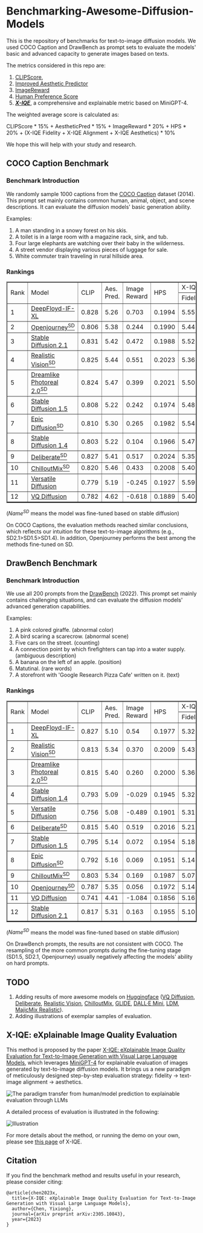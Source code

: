 # Benchmarking-Awesome-Diffusion-Models
This is the repository of benchmarks for text-to-image diffusion models. We used COCO Caption and DrawBench as prompt sets to evaluate the models' basic and advanced capacity to generate images based on texts. 

The metrics considered in this repo are: 
1) [CLIPScore](https://github.com/jmhessel/clipscore), 
2) [Improved Aesthetic Predictor](https://github.com/christophschuhmann/improved-aesthetic-predictor)
3) [ImageReward](https://github.com/THUDM/ImageReward)
4) [Human Preference Score](https://tgxs002.github.io/align_sd_web/)
5) [***X-IQE***](https://arxiv.org/abs/2305.10843), a comprehensive and explainable metric based on MiniGPT-4. 

The weighted average score is calculated as: 

CLIPScore * 15% + AestheticPred * 15% + ImageReward * 20% + HPS * 20% + (X-IQE Fidelity + X-IQE Alignment + X-IQE Aesthetics) * 10%

We hope this will help with your study and research.

## COCO Caption Benchmark

### Benchmark Introduction
We randomly sample 1000 captions from the [COCO Caption](https://github.com/tylin/coco-caption) dataset (2014). This prompt set mainly contains common human, animal, object, and scene descriptions. It can evaluate the diffusion models' basic generation ability.

Examples:
1. A man standing in a snowy forest on his skis.
2. A toilet is in a large room with a magazine rack, sink, and tub.
3. Four large elephants are watching over their baby in the wilderness.
4. A street vendor displaying various pieces of luggage for sale.
5. White commuter train traveling in rural hillside area.


### Rankings
<table border="2" >
	<tr >
<td rowspan="2">Rank</td><td rowspan="2">Model</td><td rowspan="2">CLIP</td>
<td rowspan="2">Aes. Pred.</td><td rowspan="2">Image Reward</td><td rowspan="2">HPS</td><td colspan="4">X-IQE</td>
</tr>
<tr >
<td>Fidelity</td><td>Alignment</td><td>Aesthetics</td><th>Overall</th>
</tr>
	<tr >
<td>1</td>
<td><a href="https://huggingface.co/DeepFloyd/IF-I-XL-v1.0">DeepFloyd-IF-XL</a></td><td>0.828</td>        
<td>5.26</td>
<td>0.703</td>
<td>0.1994</td>
<td>5.55</td>
<td>3.52</td>
<td>5.79</td>
<td>14.86</td>
</tr>
	<tr >
<td>2</td>
<td><a href="https://huggingface.co/prompthero/openjourney">Openjourney<sup>SD</sup></a></td>
<td>0.806</td> 
<td>5.38</td>
<td>0.244</td>
<td>0.1990</td>
<td>5.44</td>
<td>3.37</td>
<td>5.96</td>
<td>14.77</td>
</tr>
	<tr >
<td>3</td>
<td><a href="https://huggingface.co/stabilityai/stable-diffusion-2-1">Stable Diffusion 2.1</a></td>
<td>0.831</td>
<td>5.42</td>
<td>0.472</td>
<td>0.1988</td>
<td>5.52</td>
<td>3.45</td>
<td>5.77</td>
<td>14.74</td>
</tr>
	<tr >
<td>4</td>
<td><a href="https://huggingface.co/SG161222/Realistic_Vision_V1.4">Realistic Vision<sup>SD</sup></a></td>
<td>0.825</td>
<td>5.44</td>
<td>0.551</td>
<td>0.2023</td>
<td>5.36</td>
<td>3.39</td>
<td>5.87</td>
<td>14.62</td>
</tr>
	<tr >
<td>5</td>
<td><a href="https://huggingface.co/dreamlike-art/dreamlike-photoreal-2.0">Dreamlike Photoreal 2.0<sup>SD</sup></a></td>
<td>0.824</td>
<td>5.47</td>
<td>0.399</td>
<td>0.2021</td>
<td>5.50</td>
<td>3.33</td>
<td>5.78</td>
<td>14.61</td>
</tr>
	<tr >
<td>6</td>
<td><a href="https://huggingface.co/runwayml/stable-diffusion-v1-5">Stable Diffusion 1.5</a></td>
<td>0.808</td>
<td>5.22</td>
<td>0.242</td>
<td>0.1974</td>
<td>5.48</td>
<td>3.31</td>
<td>5.79</td>
<td>14.58</td>
</tr>
	<tr >
<td>7</td>
<td><a href="https://huggingface.co/johnslegers/epic-diffusion">Epic Diffusion<sup>SD</sup></a></td>
<td>0.810</td>
<td>5.30</td>
<td>0.265</td>
<td>0.1982</td>
<td>5.54</td>
<td>3.31</td>
<td>5.71</td>
<td>14.56</td>
</tr>
	<tr >
<td>8</td>
<td><a href="https://huggingface.co/CompVis/stable-diffusion-v-1-4-original">Stable Diffusion 1.4</a></td>
<td>0.803</td>
<td>5.22</td>
<td>0.104</td>
<td>0.1966</td>
<td>5.47</td>
<td>3.29</td>
<td>5.76</td>
<td>14.52</td>
</tr>
	<tr >
<td>9</td>
<td><a href="https://huggingface.co/XpucT/Deliberate">Deliberate<sup>SD</sup></a></td>
<td>0.827</td>
<td>5.41</td>
<td>0.517</td>
<td>0.2024</td>
<td>5.35</td>
<td>3.34</td>
<td>5.81</td>
<td>14.50</td>
</tr>
	<tr >
<td>10</td>
<td><a href="https://huggingface.co/windwhinny/chilloutmix">ChilloutMix<sup>SD</sup></a></td>
<td>0.820</td>
<td>5.46</td>
<td>0.433</td>
<td>0.2008</td>
<td>5.40</td>
<td>3.05</td>
<td>5.87</td>
<td>14.32</td>
</tr>
	<tr >
<td>11</td>
<td><a href="https://huggingface.co/shi-labs/versatile-diffusion">Versatile Diffusion</a></td>
<td>0.779</td>
<td>5.19</td>
<td>-0.245</td>
<td>0.1927</td>
<td>5.59</td>
<td>2.97</td>
<td>5.72</td>
<td>14.28</td>
</tr>
	<tr >
<td>12</td>
<td><a href="https://huggingface.co/microsoft/vq-diffusion-ithq">VQ Diffusion</a></td>
<td>0.782</td>
<td>4.62</td>
<td>-0.618</td>
<td>0.1889</td>
<td>5.40</td>
<td>2.83</td>
<td>5.39</td>
<td>13.62</td>
</tr>
</table>

($Name^{SD}$ means the model was fine-tuned based on stable diffusion)

On COCO Captions, the evaluation methods reached similar conclusions, which reflects our intuition for these text-to-image algorithms (e.g., SD2.1>SD1.5>SD1.4). In addition, Openjourney performs the best among the methods fine-tuned on SD.


## DrawBench Benchmark

### Benchmark Introduction
We use all 200 prompts from the [DrawBench](https://docs.google.com/spreadsheets/d/1y7nAbmR4FREi6npB1u-Bo3GFdwdOPYJc617rBOxIRHY/edit#gid=0) (2022). This prompt set mainly contains challenging situations, and can evaluate the diffusion models' advanced generation capabilities.

Examples:
1. A pink colored giraffe. (abnormal color)
2. A bird scaring a scarecrow. (abnormal scene)
3. Five cars on the street. (counting)
4. A connection point by which firefighters can tap into a water supply. (ambiguous description)
5. A banana on the left of an apple. (position)
6. Matutinal. (rare words)
7. A storefront with 'Google Research Pizza Cafe' written on it. (text)


### Rankings
<table border="2" >
	<tr >
<td rowspan="2">Rank</td>
<td rowspan="2">Model</td>
<td rowspan="2">CLIP</td>
<td rowspan="2">Aes. Pred.</td>
<td rowspan="2">Image Reward</td>
<td rowspan="2">HPS</td>
<td colspan="4">X-IQE</td>
</tr>
<tr >
<td>Fidelity</td>
<td>Alignment</td>
<td>Aesthetics</td>
<th>Overall</th>
</tr>
	<tr >
<td>1</td>
<td><a href="https://huggingface.co/DeepFloyd/IF-I-XL-v1.0">DeepFloyd-IF-XL</a></td>
<td>0.827</td> 
<td>5.10</td>
<td>0.54</td>
<td>0.1977</td>
<td>5.32</td>
<td>2.96</td>
<td>5.64</td>
<td>13.92</td>
</tr>
	<tr >
<td>2</td>
<td><a href="https://huggingface.co/SG161222/Realistic_Vision_V1.4">Realistic Vision<sup>SD</sup></a></td>
<td>0.813</td>
<td>5.34</td>
<td>0.370</td>
<td>0.2009</td>
<td>5.43</td>
<td>2.79</td>
<td>5.58</td>
<td>13.80</td>
</tr>
	<tr >
<td>3</td>
<td><a href="https://huggingface.co/dreamlike-art/dreamlike-photoreal-2.0">Dreamlike Photoreal 2.0<sup>SD</sup></a></td>
<td>0.815</td>
<td>5.40</td>
<td>0.260</td>
<td>0.2000</td>
<td>5.36</td>
<td>2.80</td>
<td>5.35</td>
<td>13.51</td>
</tr>
	<tr >
<td>4</td>
<td><a href="https://huggingface.co/CompVis/stable-diffusion-v-1-4-original">Stable Diffusion 1.4</a></td>
<td>0.793</td>
<td>5.09</td>
<td>-0.029</td>
<td>0.1945</td>
<td>5.32</td>
<td>2.72</td>
<td>5.40</td>
<td>13.44</td>
</tr>
	<tr >
<td>5</td>
<td><a href="https://huggingface.co/shi-labs/versatile-diffusion">Versatile Diffusion</a></td>
<td>0.756</td>
<td>5.08</td>
<td>-0.489</td>
<td>0.1901</td>
<td>5.31</td>
<td>2.52</td>
<td>5.42</td>
<td>13.25</td>
</tr>
	<tr >
<td>6</td>
<td><a href="https://huggingface.co/XpucT/Deliberate">Deliberate<sup>SD</sup></a></td>
<td>0.815</td>
<td>5.40</td>
<td>0.519</td>
<td>0.2016</td>
<td>5.21</td>
<td>2.75</td>
<td>5.28</td>
<td>13.24</td>
</tr>
	<tr >
<td>7</td>
<td><a href="https://huggingface.co/runwayml/stable-diffusion-v1-5">Stable Diffusion 1.5</a></td>
<td>0.795</td>
<td>5.14</td>
<td>0.072</td>
<td>0.1954</td>
<td>5.18</td>
<td>2.61</td>
<td>5.35</td>
<td>13.14</td>
</tr>
	<tr >
<td>8</td>
<td><a href="https://huggingface.co/johnslegers/epic-diffusion">Epic Diffusion<sup>SD</sup></a></td>
<td>0.792</td>
<td>5.16</td>
<td>0.069</td>
<td>0.1951</td>
<td>5.14</td>
<td>2.63</td>
<td>5.32</td>
<td>13.09</td>
</tr>
	<tr >
<td>9</td>
<td><a href="https://huggingface.co/windwhinny/chilloutmix">ChilloutMix<sup>SD</sup></a></td>
<td>0.803</td>
<td>5.34</td>
<td>0.169</td>
<td>0.1987</td>
<td>5.07</td>
<td>2.60</td>
<td>5.37</td>
<td>13.04</td>
</tr>
	<tr >
<td>10</td>
<td><a href="https://huggingface.co/prompthero/openjourney">Openjourney<sup>SD</sup></a></td>
<td>0.787</td>
<td>5.35</td>
<td>0.056</td>
<td>0.1972</td>
<td>5.14</td>
<td>2.62</td>
<td>5.21</td>
<td>12.97</td>
</tr>
	<tr >
<td>11</td>
<td><a href="https://huggingface.co/microsoft/vq-diffusion-ithq">VQ Diffusion</a></td>
<td>0.741</td>
<td>4.41</td>
<td>-1.084</td>
<td>0.1856</td>
<td>5.16</td>
<td>2.35</td>
<td>5.17</td>
<td>12.68</td>
</tr>
	<tr >
<td>12</td>
<td><a href="https://huggingface.co/stabilityai/stable-diffusion-2-1">Stable Diffusion 2.1</a></td>
<td>0.817</td>
<td>5.31</td>
<td>0.163</td>
<td>0.1955</td>
<td>5.10</td>
<td>2.50</td>
<td>5.04</td>
<td>12.64</td>
</tr>

</table>

($Name^{SD}$ means the model was fine-tuned based on stable diffusion)

On DrawBench prompts, the results are not consistent with COCO. The resampling of the more common prompts during the fine-tuning stage (SD1.5, SD2.1, Openjourney) usually negatively affecting the models' ability on hard prompts.

## TODO

1. Adding results of more awesome models on [Huggingface](https://huggingface.co/models?library=diffusers&sort=downloads) ([VQ Diffusion](https://huggingface.co/microsoft/vq-diffusion-ithq), [Deliberate](https://huggingface.co/XpucT/Deliberate), [Realistic Vision](https://huggingface.co/SG161222/Realistic_Vision_V1.4), [ChilloutMix](https://huggingface.co/windwhinny/chilloutmix), [GLIDE](https://huggingface.co/fusing/glide-base), [DALL·E Mini](https://huggingface.co/kuprel/min-dalle), [LDM](https://huggingface.co/CompVis/ldm-text2im-large-256), [MajicMix Realistic](https://huggingface.co/stablediffusionapi/majicmixrealistic)).
2. Adding illustrations of exemplar samples of evaluation.


## X-IQE: eXplainable Image Quality Evaluation

This method is proposed by the paper [X-IQE: eXplainable Image Quality Evaluation for Text-to-Image Generation with Visual Large Language Models](https://arxiv.org/abs/2305.10843), which leverages [MiniGPT-4](https://github.com/Vision-CAIR/MiniGPT-4) for explainable evaluation of images generated by text-to-image diffusion models. It brings us a new paradigm of meticulously designed step-by-step evaluation strategy: fidelity -> text-image alignment -> aesthetics.

<object data="Fig/method.pdf" type="application/pdf" width="100%"> 
</object>

![The paradigm transfer from human/model prediction to explainable evaluation through LLMs](Figs/motivation.jpg "Paradigm")

A detailed process of evaluation is illustrated in the following:

![Illustration](Figs/method.jpg "Illustration")

For more details about the method, or running the demo on your own, please see [this page](/X-IQE/README.md) of X-IQE.

## Citation

If you find the benchmark method and results useful in your research, please consider citing:

    @article{chen2023x,
	  title={X-IQE: eXplainable Image Quality Evaluation for Text-to-Image Generation with Visual Large Language Models},
	  author={Chen, Yixiong},
	  journal={arXiv preprint arXiv:2305.10843},
	  year={2023}
	}






